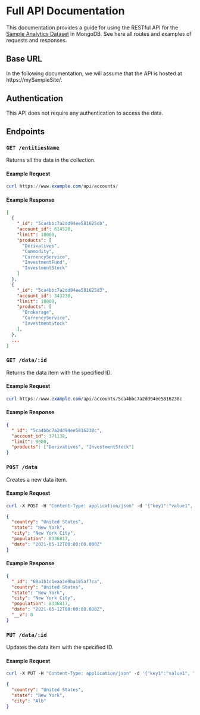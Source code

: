 # Full API Documentation

This documentation provides a guide for using the RESTful API for the [Sample Analytics Dataset](https://www.mongodb.com/docs/atlas/sample-data/sample-analytics/) in MongoDB. See here all routes and examples of requests and responses.

## Base URL

In the following documentation, we will assume that the API is hosted at https://mySampleSite/.

## Authentication

This API does not require any authentication to access the data.

## Endpoints

### `GET /entitiesName`

Returns all the data in the collection.

#### Example Request

```powershell
curl https://www.example.com/api/accounts/
```

#### Example Response

```json
[
  {
    "_id": "5ca4bbc7a2dd94ee581625cb",
    "account_id": 614528,
    "limit": 10000,
    "products": [
      "Derivatives",
      "Commodity",
      "CurrencyService",
      "InvestmentFund",
      "InvestmentStock"
    ]
  },
  {
    "_id": "5ca4bbc7a2dd94ee581625d3",
    "account_id": 343230,
    "limit": 10000,
    "products": [
      "Brokerage",
      "CurrencyService",
      "InvestmentStock"
    ],
  },
  ...
]
```

### `GET /data/:id`

Returns the data item with the specified ID.

#### Example Request

```powershell
curl https://www.example.com/api/accounts/5ca4bbc7a2dd94ee5816238c
```

#### Example Response

```json
{
  "_id": "5ca4bbc7a2dd94ee5816238c",
  "account_id": 371138,
  "limit": 9000,
  "products": ["Derivatives", "InvestmentStock"]
}
```

### `POST /data`

Creates a new data item.

#### Example Request

```powershell
curl -X POST -H "Content-Type: application/json" -d '{"key1":"value1", "key2":"value2"}' https://www.example.com/api/resource
```

```json
{
  "country": "United States",
  "state": "New York",
  "city": "New York City",
  "population": 8336817,
  "date": "2021-05-12T00:00:00.000Z"
}
```

#### Example Response

```json
{
  "_id": "60a1b1c1eaa3e9ba185af7ca",
  "country": "United States",
  "state": "New York",
  "city": "New York City",
  "population": 8336817,
  "date": "2021-05-12T00:00:00.000Z",
  "__v": 0
}
```

### `PUT /data/:id`

Updates the data item with the specified ID.

#### Example Request

```powershell
curl -X PUT -H "Content-Type: application/json" -d '{"key1":"value1", "key2":"value2"}' https://www.example.com/api/resource
```

```json
{
  "country": "United States",
  "state": "New York",
  "city": "Alb"
}
```
